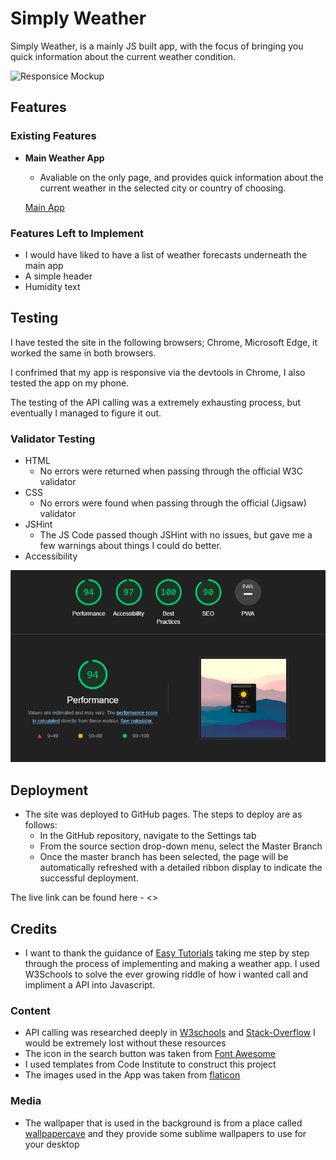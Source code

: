 # Simply Weather

Simply Weather, is a mainly JS built app, with the focus of bringing you quick information about the current weather condition. 

![Responsice Mockup]()

## Features

### Existing Features

- __Main Weather App__

  - Avaliable on the only page, and provides quick information about the current weather in the selected city or country of choosing. 

  [Main App](docs/main-app.png)

### Features Left to Implement

- I would have liked to have a list of weather forecasts underneath the main app
- A simple header 
- Humidity text 

## Testing

I have tested the site in the following browsers; Chrome, Microsoft Edge, it worked the same in both browsers.

I confrimed that my app is responsive via the devtools in Chrome, I also tested the app on my phone.

The testing of the API calling was a extremely exhausting process, but eventually I managed to figure it out.

### Validator Testing

- HTML
  - No errors were returned when passing through the official W3C validator
- CSS
  - No errors were found when passing through the official (Jigsaw) validator
- JSHint
  - The JS Code passed though JSHint with no issues, but gave me a few warnings about things I could do better.
- Accessibility

![Accessibility](docs/lighthouse.png)

## Deployment

- The site was deployed to GitHub pages. The steps to deploy are as follows:
  - In the GitHub repository, navigate to the Settings tab
  - From the source section drop-down menu, select the Master Branch
  - Once the master branch has been selected, the page will be automatically refreshed with a detailed ribbon display to indicate the successful deployment.

The live link can be found here - <>

## Credits

- I want to thank the guidance of [Easy Tutorials](https://www.youtube.com/watch?v=MIYQR-Ybrn4) taking me step by step through the process of implementing and making a weather app.
I used W3Schools to solve the ever growing riddle of how i wanted call and impliment a API into Javascript.


### Content

- API calling was researched deeply in [W3schools](https://www.w3schools.com) and [Stack-Overflow](https://stackoverflow.com) I would be extremely lost without these resources
- The icon in the search button was taken from [Font Awesome](https://fontawesome.com/)
- I used templates from Code Institute to construct this project
- The images used in the App was taken from [flaticon](https://www.flaticon.com/free-icons/weather)

### Media

- The wallpaper that is used in the background is from a place called [wallpapercave](https://wallpapercave.com) and they provide some sublime wallpapers to use for your desktop